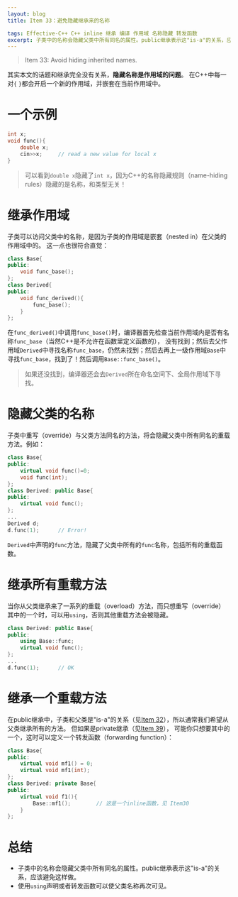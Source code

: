 ```yaml
---
layout: blog
title: Item 33：避免隐藏继承来的名称

tags: Effective-C++ C++ inline 继承 编译 作用域 名称隐藏 转发函数
excerpt: 子类中的名称会隐藏父类中所有同名的属性。public继承表示这"is-a"的关系，应该避免这样做。使用using声明或者转发函数可以使父类名称再次可见。
---
```


> Item 33: Avoid hiding inherited names.

其实本文的话题和继承完全没有关系，**隐藏名称是作用域的问题**。 
在C++中每一对`{` `}`都会开启一个新的作用域，并嵌套在当前作用域中。

# 一个示例

```cpp
int x;
void func(){
    double x;
    cin>>x;     // read a new value for local x
}
```

> 可以看到`double x`隐藏了`int x`，因为C++的名称隐藏规则（name-hiding rules）隐藏的是名称，和类型无关！

<!--more-->

# 继承作用域

子类可以访问父类中的名称，是因为子类的作用域是嵌套（nested in）在父类的作用域中的。
这一点也很符合直觉：

```cpp
class Base{
public:
    void func_base();
};
class Derived{
public:
    void func_derived(){
        func_base();
    }
};
```

在`func_derived()`中调用`func_base()`时，编译器首先检查当前作用域内是否有名称`func_base`（当然C++是不允许在函数里定义函数的），
没有找到；然后去父作用域`Derived`中寻找名称`func_base`，仍然未找到；然后去再上一级作用域`Base`中寻找`func_base`，找到了！然后调用`Base::func_base()`。

> 如果还没找到，编译器还会去`Derived`所在命名空间下、全局作用域下寻找。

# 隐藏父类的名称

子类中重写（override）与父类方法同名的方法，将会隐藏父类中所有同名的重载方法。例如：

```cpp
class Base{
public:
    virtual void func()=0;
    void func(int);
};
class Derived: public Base{
public:
    virtual void func();
};
...
Derived d;
d.func(1);      // Error!
```

`Derived`中声明的`func`方法，隐藏了父类中所有的`func`名称，包括所有的重载函数。

# 继承所有重载方法

当你从父类继承来了一系列的重载（overload）方法，而只想重写（override）其中的一个时，可以用`using`，否则其他重载方法会被隐藏。

```cpp
class Derived: public Base{
public:
    using Base::func;
    virtual void func();
};
...
d.func(1);      // OK
```

# 继承一个重载方法

在public继承中，子类和父类是"is-a"的关系（见[Item 32][item32]），所以通常我们希望从父类继承所有的方法。
但如果是private继承（见[Item 39][item39]），
可能你只想要其中的一个，这时可以定义一个转发函数（forwarding function）：

```cpp
class Base{
public:
    virtual void mf1() = 0;
    virtual void mf1(int);
};
class Derived: private Base{
public:
    virtual void f1(){
        Base::mf1();        // 这是一个inline函数，见 Item30
    }
};
```

# 总结

* 子类中的名称会隐藏父类中所有同名的属性。public继承表示这"is-a"的关系，应该避免这样做。
* 使用`using`声明或者转发函数可以使父类名称再次可见。

[item32]: /2015/08/30/effective-cpp-32.html
[item39]: /2015/09/06/effective-cpp-39.html

